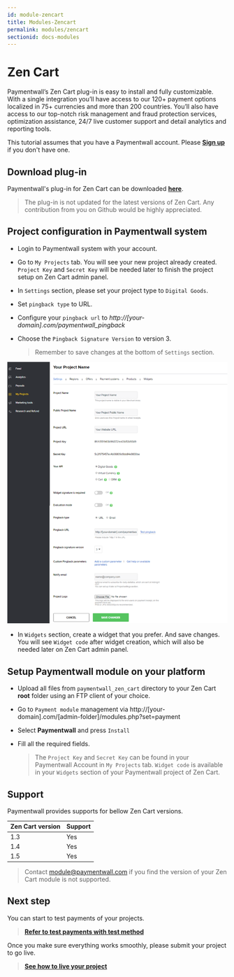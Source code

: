 ```yaml
---
id: module-zencart
title: Modules-Zencart
permalink: modules/zencart
sectionid: docs-modules
---
```


# Zen Cart

Paymentwall’s Zen Cart plug-in is easy to install and fully customizable. With a single integration you’ll have access to our 120+ payment options localized in 75+ currencies and more than 200 countries. You’ll also have access to our top-notch risk management and fraud protection services, optimization assistance, 24/7 live customer support and detail analytics and reporting tools.

This tutorial assumes that you have a Paymentwall account. Please **[Sign up](https://api.paymentwall.com/pwaccount/signup?source=zencart&mode=merchant)** if you don't have one.

## Download plug-in

Paymentwall's plug-in for Zen Cart can be downloaded **[here](https://github.com/paymentwall)**.

> The plug-in is not updated for the latest versions of Zen Cart. Any contribution from you on Github would be highly appreciated.

## Project configuration in Paymentwall system

* Login to Paymentwall system with your account.

* Go to ```My Projects``` tab. You will see your new project already created. ```Project Key``` and ```Secret Key``` will be needed later to finish the project setup on Zen Cart admin panel.

* In ```Settings``` section, please set your project type to  ```Digital Goods```.

* Set ```pingback type``` to URL.

 * Configure your ```pingback url``` to *http://[your-domain].com/paymentwall_pingback*

* Choose the ```Pingback Signature Version``` to version 3.

  > Remember to save changes at the bottom of ```Settings``` section.

<div class="docs-img">
    <img src="/textures/pic/integration/platform/zencart.png">
</div>

* In ```Widgets``` section, create a widget that you prefer. And save changes. You will see ```Widget code``` after widget creation, which will also be needed later on Zen Cart admin panel.

## Setup Paymentwall module on your platform

* Upload all files from ```paymentwall_zen_cart``` directory to your Zen Cart **root** folder using an FTP client of your choice.

* Go to ```Payment module``` management via http://[your-domain].com/[admin-folder]/modules.php?set=payment 

* Select **Paymentwall** and press ```Install```

* Fill all the required fields.

  >The ```Project Key``` and ```Secret Key``` can be found in your Paymentwall Account in ```My Projects``` tab. ```Widget code``` is available in your ```Widgets``` section of your Paymentwall project of Zen Cart.


## Support

Paymentwall provides supports for bellow Zen Cart versions.

|Zen Cart version|Support|
|-------|--------|
|1.3|Yes|
|1.4|Yes|
|1.5|Yes|

> Contact [module@paymentwall.com](mailto:module@paymentwall.com) if you find the version of your Zen Cart module is not supported.

## Next step

You can start to test payments of your projects.

> **[Refer to test payments with test method](/sandbox/test-payment)**

Once you make sure everything works smoothly, please submit your project to go live.

> **[See how to live your project](/guides/review-home)**
